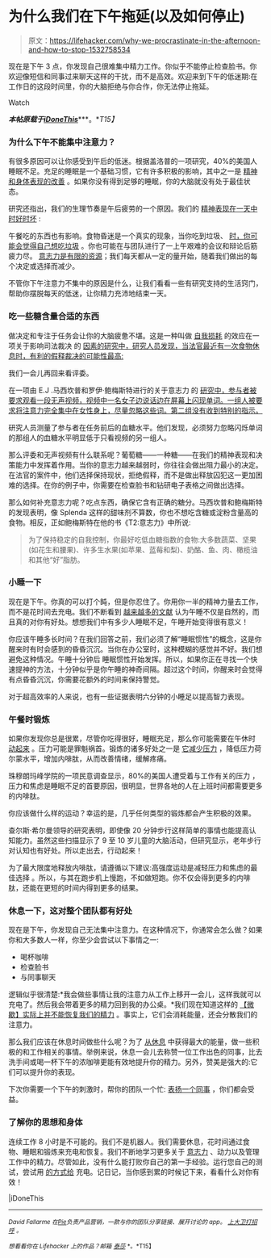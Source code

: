 # 为什么我们在下午拖延(以及如何停止)

> 原文：<https://lifehacker.com/why-we-procrastinate-in-the-afternoon-and-how-to-stop-1532758534>

现在是下午 3 点，你发现自己很难集中精力工作。你似乎不能停止检查脸书。你欢迎像短信和同事过来聊天这样的干扰，而不是高效。欢迎来到下午的低迷期:在工作日的这段时间里，你的大脑拒绝与你合作，你无法停止拖延。

Watch

***本帖原载于***[***iDoneThis***](http://blog.idonethis.com/post/77279353446/afternoon-slump-procrastination-science)***。**T15】*

### 为什么下午不能集中注意力？

有很多原因可以让你感受到午后的低迷。根据盖洛普的一项研究，40%的美国人睡眠不足。充足的睡眠是一个基础习惯，它有许多积极的影响，其中之一是 [精神和身体表现的改善](http://www.ncbi.nlm.nih.gov/pmc/articles/PMC3119836/) 。如果你没有得到足够的睡眠，你的大脑就没有处于最佳状态。

研究还指出，我们的生理节奏是午后疲劳的一个原因。我们的 [精神表现在一天中时好时坏](http://blog.idonethis.com/post/33892676864/science-of-better-energy-management) :

午餐吃的东西也有影响。食物昏迷是一个真实的现象，当你吃到垃圾、 [时，你可能会觉得自己想吃垃圾](http://europepmc.org/abstract/MED/10959606/reload=0;jsessionid=KbeW5UtLrUMcIGKjVag4.2) 。你也可能在与团队进行了一上午艰难的会议和辩论后筋疲力尽。 [意志力是有限的资源](http://youarenotsosmart.com/2012/04/17/ego-depletion/)；我们每天都从一定的量开始，随着我们做出的每个决定或选择而减少。

不管你下午注意力不集中的原因是什么，让我们看看一些有研究支持的生活窍门，帮助你摆脱每天的低迷，让你精力充沛地结束一天。

### 吃一些糖含量合适的东西

做决定和专注于任务会让你的大脑疲惫不堪。这是一种叫做 [自我损耗](http://en.wikipedia.org/wiki/Ego_depletion) 的效应在一项关于影响司法裁决 的 [因素的研究中，研究人员发现，当法官最近有一次食物休息时，有利的假释裁决的可能性最高:](http://www.pnas.org/content/108/17/6889.full.pdf)

我们一会儿再回来看评委。

在一项由 E.J .马西坎普和罗伊·鲍梅斯特进行的关于意志力 的 [研究中，参与者被要求观看一段无声视频，视频中一名女子边说话边在屏幕上闪现单词。一组人被要求将注意力完全集中在女性身上，尽量忽略这些词。第二组没有收到特别的指示。](http://users.wfu.edu/masicaej/MasicampoBaumeister2008PsychSci.pdf)

研究人员测量了参与者在任务前后的血糖水平。他们发现，必须努力忽略闪烁单词的那组人的血糖水平明显低于只看视频的另一组人。

那么评委和无声视频有什么联系呢？葡萄糖——一种糖——在我们的精神表现和决策能力中发挥着作用。当你的意志力越来越弱时，你往往会做出阻力最小的决定。在法官的案件中，他们选择保持现状，拒绝假释，而不是做出释放囚犯这一更加困难的选择。在你的例子中，你需要在检查脸书和钻研电子表格之间做出选择。

那么如何补充意志力呢？吃点东西，确保它含有正确的糖分。马西坎普和鲍梅斯特的发现表明，像 Splenda 这样的甜味剂不算数，你也不想吃含糖或淀粉含量高的食物。相反，正如鲍梅斯特在他的书《T2:意志力》中所说:

> 为了保持稳定的自我控制，你最好吃低血糖指数的食物:大多数蔬菜、坚果(如花生和腰果)、许多生水果(如苹果、蓝莓和梨)、奶酪、鱼、肉、橄榄油和其他“好”脂肪。

### 小睡一下

现在是下午。你真的可以打个盹，但是你忍住了。你用你一半的精神力量去工作，而不是花时间去充电。我们不断看到 [越来越多的文献](http://www.nytimes.com/2013/02/10/opinion/sunday/relax-youll-be-more-productive.html) 认为午睡不仅是自然的，而且真的对你有好处。想想我们中有多少人睡眠不足，午睡开始变得很有意义！

你应该午睡多长时间？在我们回答之前，我们必须了解“睡眠惯性”的概念，这是你醒来时有时会感到的昏昏沉沉。当你在办公室时，这种模糊的感觉并不好。我们想避免这种情况。午睡十分钟后 睡眠惯性开始发挥。所以，如果你正在寻找一个快速提神的方法，十分钟似乎是你午睡的神奇间隔。超过这个时间，你醒来时会觉得有点昏昏沉沉，你需要花额外的时间来保持警觉。

对于超高效率的人来说，也有一些证据表明六分钟的小睡足以提高智力表现。

### 午餐时锻炼

如果你发现你总是很累，尽管你吃得很好，睡眠充足，那么你可能需要在午休时 [动起来](https://lifehacker.com/clever-ways-to-get-some-exercise-at-the-office-or-any-1169221147) 。压力可能是罪魁祸首。锻炼的诸多好处之一是 [它减少压力](http://www.health.harvard.edu/newsletters/Harvard_Mens_Health_Watch/2011/February/exercising-to-relax) ，降低压力荷尔蒙水平，增加内啡肽，从而改善情绪，缓解疼痛。

珠穆朗玛峰学院的一项民意调查显示，80%的美国人遭受着与工作有关的压力 ，压力和焦虑是睡眠不足的首要原因，很明显，世界各地的人在上班时间都需要更多的内啡肽。

你应该做什么样的运动？幸运的是，几乎任何类型的锻炼都会产生积极的效果。

查尔斯·希尔曼领导的研究表明，即使像 20 分钟步行这样简单的事情也能提高认知能力。虽然这些扫描显示了 9 至 10 岁儿童的大脑活动，但研究显示，老年步行对认知也有好处。所以走出去，行动起来！

为了最大限度地释放内啡肽，请遵循以下建议:高强度运动是减轻压力和焦虑的最佳选择 。所以，与其在跑步机上慢跑，不如做短跑。你不仅会得到更多的内啡肽，还能在更短的时间内得到更多的结果。

### 休息一下，这对整个团队都有好处

现在是下午，你发现自己无法集中注意力。在这种情况下，你通常会怎么做？如果你和大多数人一样，你至少会尝试以下事情之一:

*   喝杯咖啡
*   检查脸书
*   与同事聊天

逻辑似乎很清楚:*我会做些事情让我的注意力从工作上移开一会儿，这样我就可以充电了。然后我会带着更多的精力回到我的办公桌。*我们现在知道这样的 [【微歇】实际上并不能恢复我们的精力](http://www.neeley.tcu.edu/uploadedFiles/Academic_Departments/Management/Its_the_Little_Things_That_Matter.pdf) 。事实上，它们会消耗能量，还会分散我们的注意力。

那么我们应该在休息时间做些什么呢？为了 [从休息](http://blog.idonethis.com/post/65522682201/better-break-more-productive) 中获得最大的能量，做一些积极的和工作相关的事情。举例来说，休息一会儿去称赞一位工作出色的同事，比去洗手间或喝一杯下午的浓咖啡更能有效地提升你的精力。另外，赞美是强大的:它们可以提升你的表现。

下次你需要一个下午的刺激时，帮你的团队一个忙: [表扬一个同事](http://blog.idonethis.com/post/73411628129/value-of-peer-feedback) ，你们都会受益。

### 了解你的思想和身体

连续工作 8 小时是不可能的。我们不是机器人。我们需要休息，花时间通过食物、睡眠和锻炼来充电和恢复。我们不断地学习更多关于 [意志力](https://lifehacker.com/youve-got-a-limited-supply-of-willpower-so-use-it-wise-5662132) 、动力以及管理工作中的精力。尽管如此，没有什么能打败你自己的第一手经验。运行您自己的测试，尝试用 [的方式给](http://blog.idonethis.com/post/64644988216/4-nourishing-routines-for-your-success-and-happiness) 充电。记日记，当你感到累的时候记下来，看看什么对你有效！

[|](http://www.getrichslowly.org/blog/2013/07/11/the-truth-about-being-broke/)iDoneThis

* * *

<small>*David Fallarme 在*</small>[<small>*Pie*</small>](http://piethis.com/)<small>*负责产品营销，一款与你的团队分享链接、展开讨论的 app。*</small> [<small>*上大卫打招呼*</small>](http://twitter.com/davelocity) <small>*。*</small>

<small>*想看看你在 Lifehacker 上的作品？邮箱*</small> [<small>*泰莎*</small>](https://mail.google.com/mail/?view=cm&fs=1&tf=1&to=tessa@lifehacker.com) <small>*。*T15】</small>